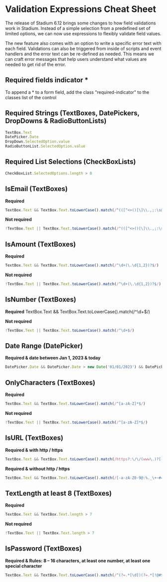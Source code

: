# Validation Expressions Cheat Sheet

The release of Stadium 6.12 brings some changes to how field validations work in Stadium. Instead of a simple selection from a predefined set of limited options, we can now use expressions to flexibly validate field values. 

The new feature also comes with an option to write a specific error text with each field. Validations can also be triggered from inside of scripts and event handlers and the error text can be re-defined as needed. This means we can craft error messages that help users understand what values are needed to get rid of the error. 

## Required fields indicator *
To append a * to a form field, add the class "required-indicator" to the classes list of the control

## Required Strings (TextBoxes, DatePickers, DropDowns & RadioButtonLists)
```javascript
TextBox.Text
DatePicker.Date
DropDown.SelectedOption.value
RadioButtonList.SelectedOption.value
```

## Required List Selections (CheckBoxLists)
```javascript
CheckBoxList.SelectedOptions.length > 0
```

## IsEmail  (TextBoxes)
**Required**
```javascript
TextBox.Text && TextBox.Text.toLowerCase().match(/^(([^<>()[\]\\.,;:\s@"]+(\.[^<>()[\]\\.,;:\s@"]+)*)|.(".+"))@((\[[0-9]{1,3}\.[0-9]{1,3}\.[0-9]{1,3}\.[0-9]{1,3}\])|(([a-zA-Z\-0-9]+\.)+[a-zA-Z]{2,}))$/)
```

**Not required**
```javascript
!TextBox.Text || TextBox.Text.toLowerCase().match(/^(([^<>()[\]\\.,;:\s@"]+(\.[^<>()[\]\\.,;:\s@"]+)*)|.(".+"))@((\[[0-9]{1,3}\.[0-9]{1,3}\.[0-9]{1,3}\.[0-9]{1,3}\])|(([a-zA-Z\-0-9]+\.)+[a-zA-Z]{2,}))$/)
```

## IsAmount  (TextBoxes)
**Required**
```javascript
TextBox.Text && TextBox.Text.toLowerCase().match(/^\d+(\.\d{1,2})?$/)
```

**Not required**
```javascript
!TextBox.Text || TextBox.Text.toLowerCase().match(/^\d+(\.\d{1,2})?$/)
```
## IsNumber  (TextBoxes)
**Required**
TextBox.Text && TextBox.Text.toLowerCase().match(/^\d+$/)

**Not required**
```javascript
!TextBox.Text || TextBox.Text.toLowerCase().match(/^\d+$/)
```

## Date Range (DatePicker)
**Required & date between Jan 1, 2023 & today**
```javascript
DatePicker.Date && DatePicker.Date > new Date('01/01/2023') && DatePicker.Date < new Date()
```

## OnlyCharacters (TextBoxes)
**Required**
```javascript
TextBox.Text && TextBox.Text.toLowerCase().match(/^[a-zA-Z]*$/)
```

**Not required**
```javascript
!TextBox.Text || TextBox.Text.toLowerCase().match(/^[a-zA-Z]*$/)
```
## IsURL (TextBoxes)
**Required & with http / https**
```javascript
TextBox.Text && TextBox.Text.toLowerCase().match(/https?:\/\/(www\.)?[-a-zA-Z0-9@:%._\+~#=]{1,256}\.[a-zA-Z0-9()]{1,6}\b([-a-zA-Z0-9()@:%_\+.~#?&//=]*)/)
```

**Required & without http / https**
```javascript
TextBox.Text && TextBox.Text.toLowerCase().match(/[-a-zA-Z0-9@:%._\+~#=]{1,256}\.[a-zA-Z0-9()]{1,6}\b([-a-zA-Z0-9()@:%_\+.~#?&//=]*)/)
```

## TextLength at least 8 (TextBoxes)
**Required**
```javascript
TextBox.Text && TextBox.Text.length > 7
```

**Not required**
```javascript
!TextBox.Text || TextBox.Text.length > 7
```

## IsPassword (TextBoxes)
**Required & Rules: 8 – 16 characters, at least one number, at least one special character**
```javascript
TextBox.Text && TextBox.Text.toLowerCase().match(/^(?=.*[\d])(?=.*[!@#$%^&*])[\w!@#$%^&*]{8,16}$/)
```